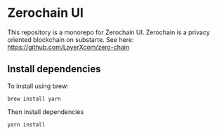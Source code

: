 # Zerochain UI

This repository is a monorepo for Zerochain UI.
Zerochain is a privacy oriented blockchain on substarte.
See here:
https://github.com/LayerXcom/zero-chain


## Install dependencies
To install using brew:
```
brew install yarn
```
Then install dependencies
```
yarn install
```
